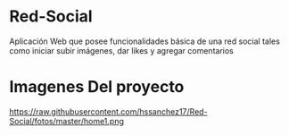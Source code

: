 # Red-Social
Aplicación Web que posee funcionalidades básica de una red social tales como iniciar subir imágenes, dar likes y agregar comentarios


# Imagenes Del proyecto

https://raw.githubusercontent.com/hssanchez17/Red-Social/fotos/master/home1.png
